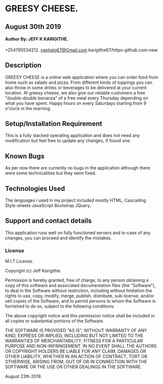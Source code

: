 # GREESY CHEESE.

## August 30th 2019

#### Author By: JEFF K KARIGITHE.
+254795534212.
cephalo67@Gmail.com
karigithe67/https-github.com-new

## Description
GREESY CHEESE is a online web application where you can order food from home such as salads and pizza. From different kinds of toppings you can also throw in some drinks or beverages to be delivered at your current location. At greesy cheese, we also give our reliable customers a free "double-double bonanza" of a free meal every Thursday depending on what you have spent. Happy hours on every Saturdays starting from 9 o'clock in the morning.
## Setup/Installation Requirement
This is a fully stacked operating application and does not need any modification but feel free to update any changes, if found one.

## Known Bugs
As per now there are currently no bugs in the application although there were some technicalities but they were fixed.

## Technologies Used
The languages i used in my project included mostly
HTML,
Cascading Style-sheets
JavaScript
Bootstrap
JQuery.

## Support and contact details
This application runs well on fully functioned servers and in-case of any changes, you can proceed and identify the mistakes.

### License
M.I.T License.

Copyright (c) Jeff Karigithe.


Permission is hereby granted, free of charge, to any person obtaining a copy
of this software and associated documentation files (the "Software"), to deal
in the Software without restriction, including without limitation the rights
to use, copy, modify, merge, publish, distribute, sub-license, and/or sell
copies of the Software, and to permit persons to whom the Software is
furnished to do so, subject to the following conditions:

The above copyright notice and this permission notice shall be included in all
copies or substantial portions of the Software.

THE SOFTWARE IS PROVIDED "AS IS", WITHOUT WARRANTY OF ANY KIND, EXPRESS OR
IMPLIED, INCLUDING BUT NOT LIMITED TO THE WARRANTIES OF MERCHANTABILITY,
FITNESS FOR A PARTICULAR PURPOSE AND NON-INFRINGEMENT. IN NO EVENT SHALL THE
AUTHORS OR COPYRIGHT HOLDERS BE LIABLE FOR ANY CLAIM, DAMAGES OR OTHER
LIABILITY, WHETHER IN AN ACTION OF CONTRACT, TORT OR OTHERWISE, ARISING FROM,
OUT OF OR IN CONNECTION WITH THE SOFTWARE OR THE USE OR OTHER DEALINGS IN THE
SOFTWARE.

August 23th 2019.
